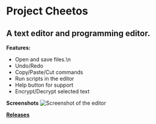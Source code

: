 # Project Cheetos

## A text editor and programming editor.

**Features:**
  * Open and save files.\n
  * Undo/Redo 
  * Copy/Paste/Cut commands
  * Run scripts in the editor
  * Help button for support
  * Encrypt/Decrypt selected text

**Screenshots**
![Screenshot of the editor](https://github.com/RiadZX/ProjectCheetos/blob/main/screenshot.png "Screenshot 1")

[**Releases**](https://github.com/RiadZX/ProjectCheetos/releases)











































